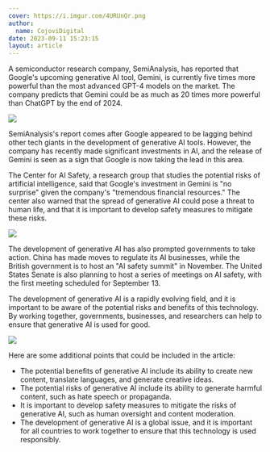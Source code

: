 ```yaml
---
cover: https://i.imgur.com/4URUnQr.png
author:
  name: CojoviDigital
date: 2023-09-11 15:23:15
layout: article
---
```

A semiconductor research company, SemiAnalysis, has reported that Google's upcoming generative AI tool, Gemini, is currently five times more powerful than the most advanced GPT-4 models on the market. The company predicts that Gemini could be as much as 20 times more powerful than ChatGPT by the end of 2024.

![](http://techdonecheap.com/blog/wp-content/uploads/2023/09/unnamed-47.jpeg?w=1024)

SemiAnalysis's report comes after Google appeared to be lagging behind other tech giants in the development of generative AI tools. However, the company has recently made significant investments in AI, and the release of Gemini is seen as a sign that Google is now taking the lead in this area.

The Center for AI Safety, a research group that studies the potential risks of artificial intelligence, said that Google's investment in Gemini is "no surprise" given the company's "tremendous financial resources." The center also warned that the spread of generative AI could pose a threat to human life, and that it is important to develop safety measures to mitigate these risks.

![](http://techdonecheap.com/blog/wp-content/uploads/2023/09/what-is-generative-ai-what-are-foundation-models-and-why-do-they-matter-scaled-1.jpg?w=1024)

The development of generative AI has also prompted governments to take action. China has made moves to regulate its AI businesses, while the British government is to host an "AI safety summit" in November. The United States Senate is also planning to host a series of meetings on AI safety, with the first meeting scheduled for September 13.

The development of generative AI is a rapidly evolving field, and it is important to be aware of the potential risks and benefits of this technology. By working together, governments, businesses, and researchers can help to ensure that generative AI is used for good.

![](http://techdonecheap.com/blog/wp-content/uploads/2023/09/artificial_intelligence__ai__machine_learning_-_30212411048.jpeg?w=1024)

Here are some additional points that could be included in the article:

*   The potential benefits of generative AI include its ability to create new content, translate languages, and generate creative ideas.
*   The potential risks of generative AI include its ability to generate harmful content, such as hate speech or propaganda.
*   It is important to develop safety measures to mitigate the risks of generative AI, such as human oversight and content moderation.
*   The development of generative AI is a global issue, and it is important for all countries to work together to ensure that this technology is used responsibly.